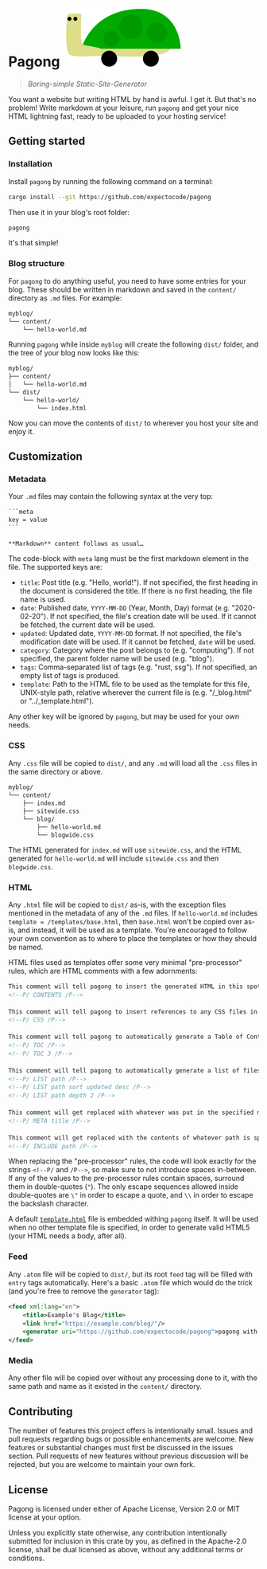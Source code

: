 # Pagong ![pagong's logo](logo.svg)

> *Boring-simple Static-Site-Generator*

You want a website but writing HTML by hand is awful. I get it. But that's no problem! Write markdown at your leisure, run `pagong` and get your nice HTML lightning fast, ready to be uploaded to your hosting service!

## Getting started

### Installation

Install `pagong` by running the following command on a terminal:

```sh
cargo install --git https://github.com/expectocode/pagong
```

Then use it in your blog's root folder:

```sh
pagong
```

It's that simple!

### Blog structure

For `pagong` to do anything useful, you need to have some entries for your blog. These should be written in markdown and saved in the `content/` directory as `.md` files. For example:

```
myblog/
└── content/
    └── hello-world.md
```

Running `pagong` while inside `myblog` will create the following `dist/` folder, and the tree of your blog now looks like this:

```
myblog/
├── content/
│   └── hello-world.md
└── dist/
    └── hello-world/
        └── index.html
```

Now you can move the contents of `dist/` to wherever you host your site and enjoy it.

## Customization

### Metadata

Your `.md` files may contain the following syntax at the very top:

````
```meta
key = value
```

**Markdown** content follows as usual…
````

The code-block with `meta` lang must be the first markdown element in the file. The supported keys are:

* `title`: Post title (e.g. "Hello, world!"). If not specified, the first heading in the document is considered the title. If there is no first heading, the file name is used.
* `date`: Published date, `YYYY-MM-DD` (Year, Month, Day) format (e.g. "2020-02-20"). If not specified, the file's creation date will be used. If it cannot be fetched, the current date will be used.
* `updated`: Updated date, `YYYY-MM-DD` format. If not specified, the file's modification date will be used. If it cannot be fetched, `date` will be used.
* `category`: Category where the post belongs to (e.g. "computing"). If not specified, the parent folder name will be used (e.g. "blog").
* `tags`: Comma-separated list of tags (e.g. "rust, ssg"). If not specified, an empty list of tags is produced.
* `template`: Path to the HTML file to be used as the template for this file, UNIX-style path, relative wherever the current file is (e.g. "/_blog.html" or "../_template.html").

Any other key will be ignored by `pagong`, but may be used for your own needs.

### CSS

Any `.css` file will be copied to `dist/`, and any `.md` will load all the `.css` files in the same directory or above.

```
myblog/
└── content/
    ├── index.md
    ├── sitewide.css
    └── blog/
        ├── hello-world.md
        └── blogwide.css
```

The HTML generated for `index.md` will use `sitewide.css`, and the HTML generated for `hello-world.md` will include `sitewide.css` and then `blogwide.css`.

### HTML

Any `.html` file will be copied to `dist/` as-is, with the exception files mentioned in the metadata of any of the `.md` files. If `hello-world.md` includes `template = /templates/base.html`, then `base.html` won't be copied over as-is, and instead, it will be used as a template. You're encouraged to follow your own convention as to where to place the templates or how they should be named.

HTML files used as templates offer some very minimal "pre-processor" rules, which are HTML comments with a few adornments:

```html
This comment will tell pagong to insert the generated HTML in this spot:
<!--P/ CONTENTS /P-->

This comment will tell pagong to insert references to any CSS files in this spot:
<!--P/ CSS /P-->

This comment will tell pagong to automatically generate a Table of Contents for the current page (based on Markdown headings). You may optionally set the maximum depth:
<!--P/ TOC /P-->
<!--P/ TOC 3 /P-->

This comment will tell pagong to automatically generate a list of files in the given path (relative to the current markdown file). You may optionally sort by a meta key in either asc-ending or desc-ending order. You may optionally set a maximum depth:
<!--P/ LIST path /P-->
<!--P/ LIST path sort updated desc /P-->
<!--P/ LIST path depth 2 /P-->

This comment will get replaced with whatever was put in the specified metadata key (in this example, the title):
<!--P/ META title /P-->

This comment will get replaced with the contents of whatever path is specified (relative to the current markdown file). HTML files won't be escaped, but everything else will:
<!--P/ INCLUDE path /P-->
```

When replacing the "pre-processor" rules, the code will look exactly for the strings `<!--P/` and `/P-->`, so make sure to not introduce spaces in-between. If any of the values to the pre-processor rules contain spaces, surround them in double-quotes (`"`). The only escape sequences allowed inside double-quotes are `\"` in order to escape a quote, and `\\` in order to escape the backslash character.

A default [`template.html`] file is embedded withing `pagong` itself. It will be used when no other template file is specified, in order to generate valid HTML5 (your HTML needs a body, after all).

[`template.html`]: https://github.com/Lonami/pagong/blob/master/template.html

### Feed

Any `.atom` file will be copied to `dist/`, but its root `feed` tag will be filled with `entry` tags automatically. Here's a basic `.atom` file which would do the trick (and you're free to remove the `generator` tag):

```xml
<feed xml:lang="en">
    <title>Example's Blog</title>
    <link href="https://example.com/blog/"/>
    <generator uri="https://github.com/expectocode/pagong">pagong with atom_syndication</generator>
</feed>
```

### Media

Any other file will be copied over without any processing done to it, with the same path and name as it existed in the `content/` directory.

## Contributing

The number of features this project offers is intentionally small. Issues and pull requests regarding bugs or possible enhancements are welcome. New features or substantial changes must first be discussed in the issues section. Pull requests of new features without previous discussion will be rejected, but you are welcome to maintain your own fork.

## License

Pagong is licensed under either of Apache License, Version 2.0 or MIT license at your option.

Unless you explicitly state otherwise, any contribution intentionally submitted for inclusion in this crate by you, as defined in the Apache-2.0 license, shall be dual licensed as above, without any additional terms or conditions.
